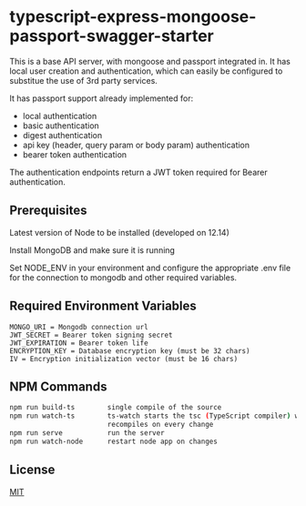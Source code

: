 # typescript-express-mongoose-passport-swagger-starter

This is a base API server, with mongoose and passport integrated in.
It has local user creation and authentication, which can easily be configured to substitue the use of 3rd party services.

It has passport support already implemented for:
* local authentication
* basic authentication
* digest authentication
* api key (header, query param or body param) authentication
* bearer token authentication

The authentication endpoints return a JWT token required for Bearer authentication.

## Prerequisites

Latest version of Node to be installed (developed on 12.14)

Install MongoDB and make sure it is running

Set NODE_ENV in your environment and
configure the appropriate .env file for the 
connection to mongodb and other required variables.

## Required Environment Variables
    MONGO_URI = Mongodb connection url
    JWT_SECRET = Bearer token signing secret
    JWT_EXPIRATION = Bearer token life
    ENCRYPTION_KEY = Database encryption key (must be 32 chars)
    IV = Encryption initialization vector (must be 16 chars)
## NPM Commands
```bash
npm run build-ts        single compile of the source
npm run watch-ts        ts-watch starts the tsc (TypeScript compiler) with --watch parameter, 
                        recompiles on every change
npm run serve           run the server
npm run watch-node      restart node app on changes
```

## License
[MIT](https://choosealicense.com/licenses/mit/)
